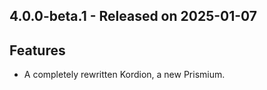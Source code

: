 ## 4.0.0-beta.1 - Released on 2025-01-07

## Features
- A completely rewritten Kordion, a new Prismium.
